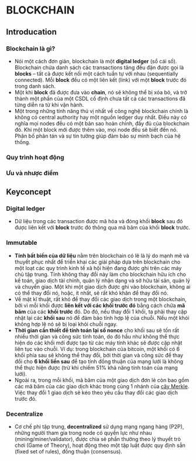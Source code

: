 # BLOCKCHAIN

## Introducation

### Blockchain là gì?

- Nói một cách đơn giản, blockchain là một **digital ledger** (sổ cái số). Blockchain chứa danh sách các transactions tăng đều đặn được gọi là **blocks** – tất cả được kết nối một cách tuần tự với nhau (sequentially connected). Mỗi **block** đều có một liên kết (link) với một **block** trước đó trong danh sách.
- Một khi **block** đã được đưa vào **chain**, nó sẽ không thể bị xóa bỏ, và trở thành một phần của một CSDL cố định chưa tất cả các transactions đã từng diễn ra từ khi vận hành.
- Một trong những tính năng thú vị nhất về công nghệ blockchain chính là không có central authority hay một nguồn ledger duy nhất. Điều này có nghĩa mọi nodes đều có một bản sao hoàn chỉnh, đầy đủ của blockchain đó. Khi một block mới được thêm vào, mọi node đều sẽ biết đến nó. Phân bố phân tán và sự tin tưởng giúp đảm bảo sự minh bạch của hệ thống.

### Quy trình hoạt động

### Ưu và nhược điểm

## Keyconcept

### Digital ledger

- Dữ liệu trong các transaction được mã hóa và đóng khối **block** sau đó được liên kết với **block** trước đó thông qua mã băm  của khối **block** trước.

  

### Immutable

- **Tính bất biến của dữ liệu** nằm trên blockchain có lẽ là lý do mạnh mẽ và thuyết phục nhất để triển khai các giải pháp dựa trên blockchain cho một loạt các quy trình kinh tế xã hội hiện đang được ghi trên các máy chủ tập trung. Tính không thay đổi này làm cho blockchain hữu ích cho kế toán, giao dịch tài chính, quản lý nhận dạng và sở hữu tài sản, quản lý và chuyển giao. Một khi một giao dịch được ghi vào blockchain, không ai có thể thay đổi nó, hoặc, ít nhất, sẽ rất khó khăn để thay đổi nó.
- Về mặt kĩ thuật, rất khó để thay đổi các giao dịch trong một blockchain, bởi vì mỗi khối được **liên kết với các khối trước đó** bằng cách chứa **mã băm** của các **khối trước** đó. Do đó, nếu thay đổi 1 khối, ta phải thay cập nhật lại các **khối sau** nó để đảm bảo tính hợp lệ của chuỗi. Nếu một khói không hợp lệ nó sẽ bị loại khỏi chuỗi ngay.
- **Thời gian cần thiết để tính toán lại số nonce** cho khối sau sẽ tốn rất nhiều thời gian và công sức tính toán, do đó hầu như không thể thực hiện do các khối mới được tạo từ các máy tính khác sẽ được cập nhật liên tục vào chuỗi. Ví dụ: trong blockchain của bitcoin, một khối có 6 khối phía sau sẽ không thể thay đổi, bởi thời gian và công sức để thay đổi cho **6 khối liền sau** để tạo tính đồng thuận của mạng lưới là không thể thực hiện được (trừ khi chiếm 51% khả năng tính toán của mạng lưới).
- Ngoài ra, trong mỗi khối, mã băm của một giao dịch đơn lẻ còn bao gồm các mã băm của các giao dịch khác trong cùng 1 nhánh của [cây Merkle](https://kipalog.com/posts/Merkle-Tree). Việc thay đổi 1 giao dịch sẽ kéo theo yêu cầu thay đổi các giao dịch trước đó.

### Decentralize

- Cơ chế phi tập trung, **decentralized** sử dụng mạng ngang hàng (P2P), những người tham gia trong node có quyền lực như nhau (mining/miner/validator), được chia sẻ phần thưởng theo lý thuyết trò chơi (Game of Theory), hoạt động theo một tập luật được quy định sẵn (fixed set of rules), đồng thuận (consensus).